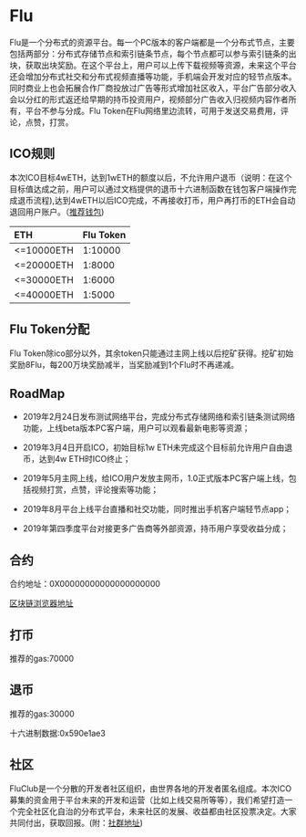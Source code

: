 # Flu

Flu是一个分布式的资源平台。每一个PC版本的客户端都是一个分布式节点，主要包括两部分：分布式存储节点和索引链条节点，每个节点都可以参与索引链条的出块，获取出块奖励。在这个平台上，用户可以上传下载视频等资源，未来这个平台还会增加分布式社交和分布式视频直播等功能，手机端会开发对应的轻节点版本。同时商业上也会拓展合作厂商投放过广告等形式增加社区收入，平台广告部分收入会以分红的形式返还给早期的持币投资用户，视频部分广告收入归视频内容作者所有，平台不参与分成。Flu Token在Flu网络里边流转，可用于发送交易费用，评论，点赞，打赏。

## ICO规则
本次ICO目标4wETH，达到1wETH的额度以后，不允许用户退币（说明：在这个目标值达成之前，用户可以通过文档提供的退币十六进制函数在钱包客户端操作完成退币流程),达到4wETH以后ICO完成，不再接收打币，用户再打币的ETH会自动退回用户账户。（[推荐钱包](https://token.im/))

|ETH|Flu Token|
|:---|:---|
|<=10000ETH|1:10000|
|<=20000ETH|1:8000|
|<=30000ETH|1:6000|
|<=40000ETH|1:5000|

## Flu Token分配
Flu Token除ico部分以外，其余token只能通过主网上线以后挖矿获得。挖矿初始奖励8Flu，每200万块奖励减半，当奖励减到1个Flu时不再递减。

## RoadMap

* 2019年2月24日发布测试网络平台，完成分布式存储网络和索引链条测试网络功能，上线beta版本PC客户端，用户可以观看最新电影等资源；
 
* 2019年3月4日开启ICO，初始目标1w ETH未完成这个目标前允许用户自由退币，达到4w ETH时ICO终止；

* 2019年5月主网上线，给ICO用户发放主网币，1.0正式版本PC客户端上线，包括视频打赏，点赞，评论搜索等功能；
 
* 2019年8月平台上线平台直播和社交功能，同时推出手机客户端轻节点app；
 
* 2019年第四季度平台对接更多广告商等外部资源，持币用户享受收益分成；

## 合约
合约地址：0X00000000000000000000

[区块链浏览器地址](https://etherscan.io/)

## 打币
推荐的gas:70000

## 退币
推荐的gas:30000  

十六进制数据:0x590e1ae3 

## 社区
FluClub是一个分散的开发者社区组织，由世界各地的开发者匿名组成。本次ICO募集的资金用于平台未来的开发和运营（比如上线交易所等等），我们希望打造一个完全社区化自治的分布式平台，未来社区的发展、收益都由社区投票决定。大家共同付出，获取回报。(附：[社群地址](https://pt.im/joinchat/d59b4733f1e913d91e264c1943f763c5))

